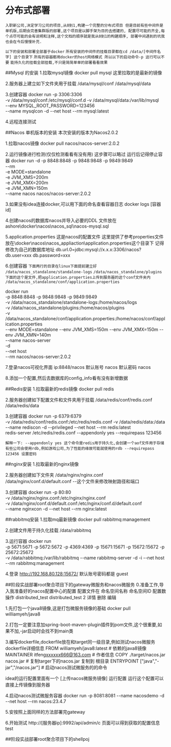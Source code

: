 # 分布式部署
`入职新公司,决定学习公司的项目,从0到1,构建一个完整的分布式项目
但是目前有些中间件是单机版,后期会完善集群版的部署,这个项目是以脚手架为目的去搭建的,
配置尽可能的齐全,每个点尽可能的会有说明和注释,这个文档的顺序就是我从0到1的构建顺序,
部署中间遇到的坑我也会在今后慢慢补充.
`

`以下的安装和部署全部基于docker`
`所有安装的中间件的挂载目录都在cd /data/[中间件名字] 这个目录下`
`所有的容器都用docker的host网络模式
所以以下的启动命令-p 这行可以不要`
`能持久化的挂载全部挂载,不只是简简单单的部署看看效果`

##Mysql 的安装
1.拉取mysql镜像
docker pull mysql
这里拉取的是最新的镜像

2.服务器上建立如下文件夹用于挂载
/data/mysql/conf
/data/mysql/data

3.创建容器
docker run -p 3306:3306 \
-v /data/mysql/conf:/etc/mysql/conf.d -v /data/mysql/data:/var/lib/mysql \
--env MYSQL_ROOT_PASSWORD=123456 \
--name mysqlcon -d --net host --rm mysql:latest

4.远程连接测试

##Nacos 单机版本的安装
本次安装的版本为Nacos2.0.2

1.拉取nacos镜像
docker pull nacos/nacos-server:2.0.2

2.运行镜像进行检测(仅仅检测看看有没有用) 这步骤可以略过 运行后记得停止容器
docker run -d -p 8848:8848 -p 9848:9848 -p 9849:9849 \
--rm \
-e MODE=standalone \
-e JVM_XMS=200m \
-e JVM_XMX=200m \
-e JVM_XMN=150m \
--name nacos nacos/nacos-server:2.0.2

3.如果没有idea连接docker,可以用下面的命名查看容器日志
docker logs [容器id]

4.创建nacos的数据库nacos并导入必要的DDL
文件放在ashore\docker\nacos\nacos_sql\nacos-mysql.sql

5.application.properties 这是nacos的配置文件
这里提供了参考properties文件放在\docker\nacos\nacos_appliaction\application.properties这个目录下
记得修改为自己的数据库地址
db.url.0=jdbc:mysql://x.x.x:3306/nacos?
db.user=xxx
db.password=xxx

6.创建容器
`下面两行的目录在linux下面提前建立好`
`/data/nacos_standalone/standalone-logs`
`/data/nacos_standalone/plugins`
`下面的这个是文件,把application.properties上传到服务器的这个conf文件夹内`
`/data/nacos_standalone/conf/application.properties`

docker run \
-p 8848:8848 -p 9848:9848 -p 9849:9849 \
-v /data/nacos_standalone/standalone-logs:/home/nacos/logs \
-v /data/nacos_standalone/plugins:/home/nacos/plugins \
-v /data/nacos_standalone/conf/application.properties:/home/nacos/conf/application.properties \
--env MODE=standalone --env JVM_XMS=150m --env JVM_XMX=150m --env JVM_XMN=140m \
--name nacos-server \
-d \
--net host \
--rm nacos/nacos-server:2.0.2

7.登录nacos可视化界面
ip:8848/nacos
默认账号 nacos
默认密码 nacos

8.添加一个配置,然后去数据库的config_info看有没有新增数据

##Redis安装
1.拉取最新的redis镜像
docker pull redis

2.服务器创建如下配置文件和文件夹用于挂载
/data/redis/conf/redis.conf
/data/redis/data

3.创建容器
docker run -p 6379:6379 \
-v /data/redis/conf/redis.conf:/etc/redis/redis.conf -v /data/redis/data:/data \
--name rediscon -d --privileged --net host --rm redis:latest \
redis-server /etc/redis/redis.conf --appendonly yes --requirepass 123456

`解释一下:
 --appendonly yes
这个命令是redis用于持久化,会创建一个aof文件用于存储
有些公司会使用rdb,例如游戏公司,为了性能的缘故可能就使用的rdb
--requirepass 123456 设置密码
`

##nginx安装
1.拉取最新的nginx镜像

2.服务器创建如下文件夹
/data/nginx/nginx.conf
/data/nginx/conf.d/default.conf --这个文件来修改映射路径和端口


3.创建容器
docker run -p 80:80 \
-v /data/nginx/nginx.conf:/etc/nginx/nginx.conf \
-v /data/nginx/conf.d/default.conf:/etc/nginx/conf.d/default.conf \
--name nginxcon -d --net host --rm nginx:latest 

##rabbitmq安装
1.拉取mq最新镜像
docker pull rabbitmq:management

2.创建文件用于持久化挂载
/data/rabbitmq

3.运行容器
docker run \
-p 5671:5671 -p 5672:5672 -p 4369:4369 -p 15671:15671 -p 15672:15672 -p 25672:25672 \
-v /data/rabbitmq:/var/lib/rabbitmq --name rabbitmq-server -d -i --net host --rm rabbitmq:management 

4.登录
http://192.168.80.128:15672/
默认账号密码都是 guest 

##阶段实战部署root聚合项目下的gateway微服务和nacos微服务
0.准备工作,导入我准备好的nacos配置中心的配置 配置文件在
命名空间名称              命名空间ID          配置数     操作
distributed_test        distributed_test   2        详情 删除 编辑

1.先打包一个java8镜像,这是打包微服务镜像的基础
docker pull williamyeh/java8

2.打包一定要注意加spring-boot-maven-plugin插件到pom文件,这个很重要,如果不加,-jar启动时会找不到main类

3.编写dockerfile,dockerfile放在和target同一级目录,例如测试nacos微服务dockerfile详细信息
FROM williamyeh/java8:latest                   # 依赖的java8镜像
MAINTAINER itfeng<xxxxxx666@163.com>           # 作者信息
COPY ./target/nacos.jar nacos.jar              # 复制targer下的nacos.jar 复制到 根目录
ENTRYPOINT ["java","-jar","/nacos.jar"]        # 启动nacos测试微服务的的命令

idea的运行配置里面有一个 [上传nacos微服务镜像] 运行配置 运行这个配置可以直接上传镜像到服务器

4.启动nacos测试微服务容器
docker run -p 8081:8081 --name nacosdemo -d --net host --rm nacos:23.4.7

5.安按照上面同样的方法部署完gateway

6.开始测试
http://[服务器ip]:9992/api/admin/c
页面可以得到获取的配置信息 test

##阶段实战部署root聚合项目下的shellpoj



